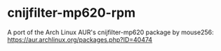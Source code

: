 cnijfilter-mp620-rpm
====================

A port of the Arch Linux AUR's cnijfilter-mp620 package by mouse256: https://aur.archlinux.org/packages.php?ID=40474